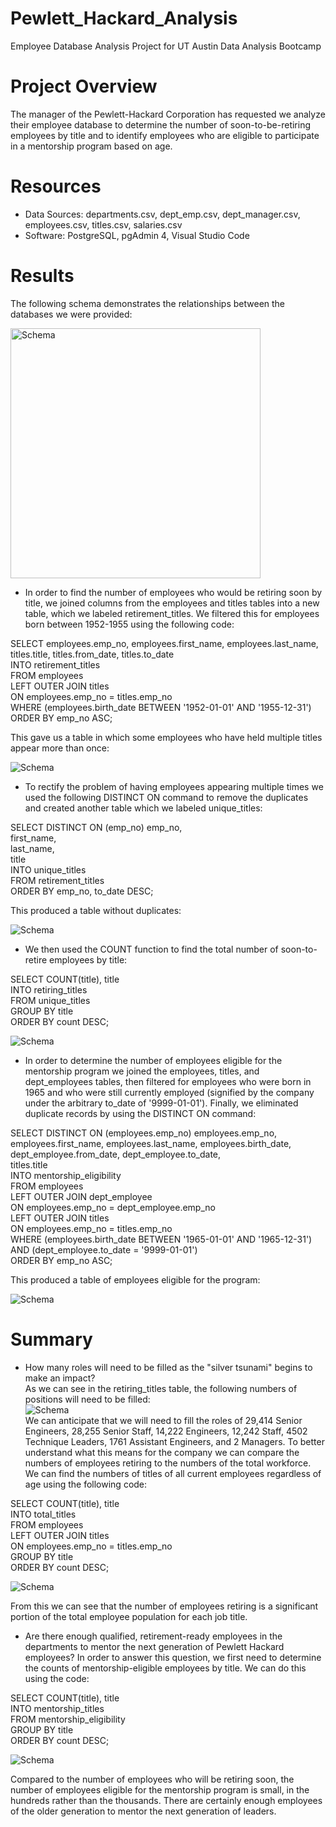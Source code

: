# Pewlett_Hackard_Analysis
Employee Database Analysis Project for UT Austin Data Analysis Bootcamp<br>

# Project Overview
The manager of the Pewlett-Hackard Corporation has requested we analyze their employee database to determine the number of soon-to-be-retiring employees by title and to identify employees who are eligible to participate in a mentorship program based on age.<br>

# Resources
- Data Sources: departments.csv, dept_emp.csv, dept_manager.csv, employees.csv, titles.csv, salaries.csv
- Software: PostgreSQL, pgAdmin 4, Visual Studio Code

# Results
The following schema demonstrates the relationships between the databases we were provided:<br>

<img src="Results/schema.png" alt="Schema" align = "center" width="400"/><br>

- In order to find the number of employees who would be retiring soon by title, we joined columns from the employees and titles tables into a new table, which we labeled retirement_titles. We filtered this for employees born between 1952-1955 using the following code:<br>

SELECT employees.emp_no, employees.first_name, employees.last_name, titles.title, titles.from_date, titles.to_date <br>
INTO retirement_titles<br>
FROM employees <br>
LEFT OUTER JOIN titles<br>
ON employees.emp_no = titles.emp_no<br>
WHERE (employees.birth_date BETWEEN '1952-01-01' AND '1955-12-31')<br>
ORDER BY emp_no ASC;<br>

This gave us a table in which some employees who have held multiple titles appear more than once:<br>

![Schema](Results/retirement_titles.png)<br>

- To rectify the problem of having employees appearing multiple times we used the following DISTINCT ON command to remove the duplicates and created another table which we labeled unique_titles:<br>

SELECT DISTINCT ON (emp_no) emp_no,<br>
first_name,<br>
last_name,<br>
title<br>
INTO unique_titles<br>
FROM retirement_titles<br>
ORDER BY emp_no, to_date DESC;<br>

This produced a table without duplicates:<br>

![Schema](Results/unique_titles.png)<br>

- We then used the COUNT function to find the total number of soon-to-retire employees by title:<br>

SELECT COUNT(title), title<br>
INTO retiring_titles<br>
FROM unique_titles<br>
GROUP BY title<br>
ORDER BY count DESC;<br>

![Schema](Results/retiring_titles.png)<br>

- In order to determine the number of employees eligible for the mentorship program we joined the employees, titles, and dept_employees tables, then filtered for employees who were born in 1965 and who were still currently employed (signified by the company under the arbitrary to_date of '9999-01-01'). Finally, we eliminated duplicate records by using the DISTINCT ON command:<br>

SELECT DISTINCT ON (employees.emp_no) employees.emp_no, employees.first_name, employees.last_name, employees.birth_date, <br>
    dept_employee.from_date, dept_employee.to_date, <br>
    titles.title<br>
INTO mentorship_eligibility<br>
FROM employees<br>
LEFT OUTER JOIN dept_employee<br>
ON employees.emp_no = dept_employee.emp_no<br>
LEFT OUTER JOIN titles<br>
ON employees.emp_no = titles.emp_no<br>
WHERE (employees.birth_date BETWEEN '1965-01-01' AND '1965-12-31') AND (dept_employee.to_date = '9999-01-01')<br>
ORDER BY emp_no ASC;<br>

This produced a table of employees eligible for the program:<br>

![Schema](Results/mentorship_eligibility.png)<br>

# Summary
- How many roles will need to be filled as the "silver tsunami" begins to make an impact?<br>
As we can see in the retiring_titles table, the following numbers of positions will need to be filled:<br>
![Schema](Results/retiring_titles.png)<br>
We can anticipate that we will need to fill the roles of 29,414 Senior Engineers, 28,255 Senior Staff, 14,222 Engineers, 12,242 Staff, 4502 Technique Leaders, 1761 Assistant Engineers, and 2 Managers. To better understand what this means for the company we can compare the numbers of employees retiring to the numbers of the total workforce. We can find the numbers of titles of all current employees regardless of age using the following code:<br>

SELECT COUNT(title), title<br>
INTO total_titles<br>
FROM employees <br>
LEFT OUTER JOIN titles<br>
ON employees.emp_no = titles.emp_no<br>
GROUP BY title<br>
ORDER BY count DESC;<br>

![Schema](Results/total_titles.png)<br>

From this we can see that the number of employees retiring is a significant portion of the total employee population for each job title.<br>

- Are there enough qualified, retirement-ready employees in the departments to mentor the next generation of Pewlett Hackard employees?
In order to answer this question, we first need to determine the counts of mentorship-eligible employees by title. We can do this using the code:<br>

SELECT COUNT(title), title<br>
INTO mentorship_titles<br>
FROM mentorship_eligibility<br>
GROUP BY title<br>
ORDER BY count DESC;<br>

![Schema](Results/mentorship_titles.png)<br>

Compared to the number of employees who will be retiring soon, the number of employees eligible for the mentorship program is small, in the hundreds rather than the thousands. There are certainly enough employees of the older generation to mentor the next generation of leaders. <br>


